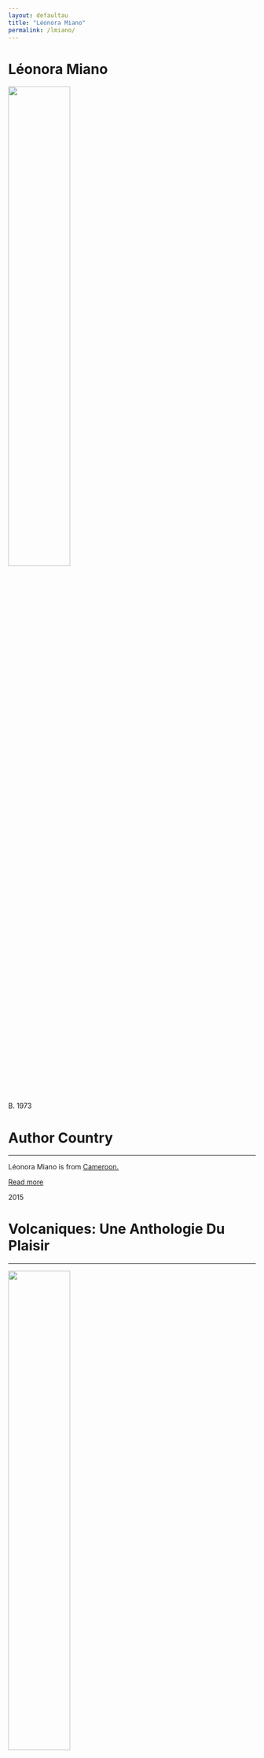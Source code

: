 ```yaml
---
layout: defaultau
title: "Léonora Miano"
permalink: /lmiano/
---
```

<!-- partial:index.partial.html -->
<div class="content">
    <h1>Léonora Miano</h1>
    <div class="quote">
        <div><img src="https://img.lemde.fr/2017/04/25/0/0/4912/7360/664/0/75/0/33bbce2_29564-wp8kqa.07bob0rudi.jpg" height="50%" width = "50%" class="logo"></div>
    </div>
    <div class="timeline">
        <div style="padding-bottom:100px;"></div>
        <div class="block">
            <div class="date right"><p class="right"> B. 1973 </p></div>
            <div class="dot"></div>
            <div class="left first">
            <div class="author_country">
                <h1>Author Country</h1><hr>
          <div class="aclocation">   <p>Léonora Miano is from <a href="http://localhost:4000/47">Cameroon.</a></p></div>
                <div class="acreadmore"><a href="https://fr.wikipedia.org/wiki/Léonora_Miano" target="_blank">Read more</a></div>
            </div>
            </div>
        </div>
        <div class="block">
            <div class="date left"><p class="left">2015</p></div>
            <div class="dot"></div>
            <div class="right">
                <h1>Volcaniques: Une Anthologie Du Plaisir</h1><hr>
                <p><img src="http://memoiredencrier.com/wp-content/uploads/2014/12/image-livre-volcaniques-anthologie-d%C3%A9sir-leonora-miano-litterature-erotique-191x300.jpg" height="50%" width = "50%"></p>
                <p>
                Language: French<br/>
                Publisher: Mémoire d'encrier<br/>
                Pub_location: Montréal, QC, Canada<br/>
                Genre: Fiction (Short Story Collection)<br/>
                Length: 356</p>
            </div>
        </div>
        <div id="footer">
        <p id="copyright">Made by&nbsp;<strong><a href="https://www.linkedin.com/in/nicolae-stefan-tudoran-b02291127/" target="_blank">StefanTudoran</a></strong></p>
    </div>
</div>
